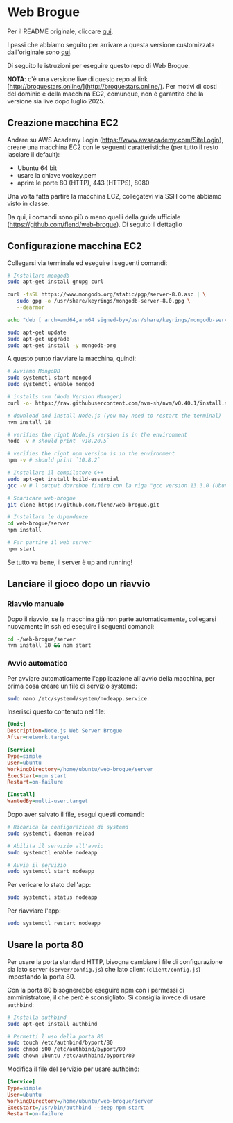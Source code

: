 Web Brogue
==========

Per il README originale, cliccare [qui](README-orig.md).

I passi che abbiamo seguito per arrivare a questa versione customizzata dall'originale sono [qui](README-marconi.md).

Di seguito le istruzioni per eseguire questo repo di Web Brogue.

**NOTA**: c'è una versione live di questo repo al link [http://broguestars.online/](http://broguestars.online/). Per motivi di costi del dominio e della macchina EC2, comunque, non è garantito che la versione sia live dopo luglio 2025.

## Creazione macchina EC2
Andare su AWS Academy Login (https://www.awsacademy.com/SiteLogin), creare una macchina EC2 con le seguenti caratteristiche (per tutto il resto lasciare il default):

- Ubuntu 64 bit
- usare la chiave vockey.pem
- aprire le porte 80 (HTTP), 443 (HTTPS), 8080

Una volta fatta partire la macchina EC2, collegatevi via SSH come abbiamo visto in classe.

Da qui, i comandi sono più o meno quelli della guida ufficiale (https://github.com/flend/web-brogue). Di seguito il dettaglio

## Configurazione macchina EC2

Collegarsi via terminale ed eseguire i seguenti comandi:

```sh
# Installare mongodb
sudo apt-get install gnupg curl

curl -fsSL https://www.mongodb.org/static/pgp/server-8.0.asc | \
   sudo gpg -o /usr/share/keyrings/mongodb-server-8.0.gpg \
   --dearmor

echo "deb [ arch=amd64,arm64 signed-by=/usr/share/keyrings/mongodb-server-8.0.gpg ] https://repo.mongodb.org/apt/ubuntu noble/mongodb-org/8.0 multiverse" | sudo tee /etc/apt/sources.list.d/mongodb-org-8.0.list

sudo apt-get update
sudo apt-get upgrade
sudo apt-get install -y mongodb-org
```
A questo punto riavviare la macchina, quindi:

```sh
# Avviamo MongoDB
sudo systemctl start mongod
sudo systemctl enable mongod

# installs nvm (Node Version Manager)
curl -o- https://raw.githubusercontent.com/nvm-sh/nvm/v0.40.1/install.sh | bash

# download and install Node.js (you may need to restart the terminal)
nvm install 18

# verifies the right Node.js version is in the environment
node -v # should print `v18.20.5`

# verifies the right npm version is in the environment
npm -v # should print `10.8.2`

# Installare il compilatore C++
sudo apt-get install build-essential
gcc -v # l'output dovrebbe finire con la riga "gcc version 13.3.0 (Ubuntu 13.3.0-6ubuntu2~24.04)" o qualcosa di simile

# Scaricare web-brogue
git clone https://github.com/flend/web-brogue.git

# Installare le dipendenze
cd web-brogue/server
npm install

# Far partire il web server
npm start
```

Se tutto va bene, il server è up and running!

## Lanciare il gioco dopo un riavvio
### Riavvio manuale
Dopo il riavvio, se la macchina già non parte automaticamente, collegarsi nuovamente in ssh ed eseguire i seguenti comandi:

```sh
cd ~/web-brogue/server
nvm install 18 && npm start
```

### Avvio automatico
Per avviare automaticamente l'applicazione all'avvio della macchina, per prima cosa creare un file di servizio systemd:

```sh
sudo nano /etc/systemd/system/nodeapp.service
```

Inserisci questo contenuto nel file:

```ini
[Unit]
Description=Node.js Web Server Brogue
After=network.target

[Service]
Type=simple
User=ubuntu
WorkingDirectory=/home/ubuntu/web-brogue/server
ExecStart=npm start
Restart=on-failure

[Install]
WantedBy=multi-user.target
```

Dopo aver salvato il file, esegui questi comandi:

```sh
# Ricarica la configurazione di systemd
sudo systemctl daemon-reload

# Abilita il servizio all'avvio
sudo systemctl enable nodeapp

# Avvia il servizio
sudo systemctl start nodeapp
```

Per vericare lo stato dell'app:

```sh
sudo systemctl status nodeapp
```

Per riavviare l'app:

```sh
sudo systemctl restart nodeapp
```

## Usare la porta 80

Per usare la porta standard HTTP, bisogna cambiare i file di configurazione sia lato server (`server/config.js`) che lato client (`client/config.js`) impostando la porta 80.

Con la porta 80 bisognerebbe eseguire npm con i permessi di amministratore, il che però è sconsigliato. Si consiglia invece di usare `authbind`:

```sh
# Installa authbind
sudo apt-get install authbind

# Permetti l'uso della porta 80
sudo touch /etc/authbind/byport/80
sudo chmod 500 /etc/authbind/byport/80
sudo chown ubuntu /etc/authbind/byport/80
```

Modifica il file del servizio per usare authbind:

```ini
[Service]
Type=simple
User=ubuntu
WorkingDirectory=/home/ubuntu/web-brogue/server
ExecStart=/usr/bin/authbind --deep npm start
Restart=on-failure
```



